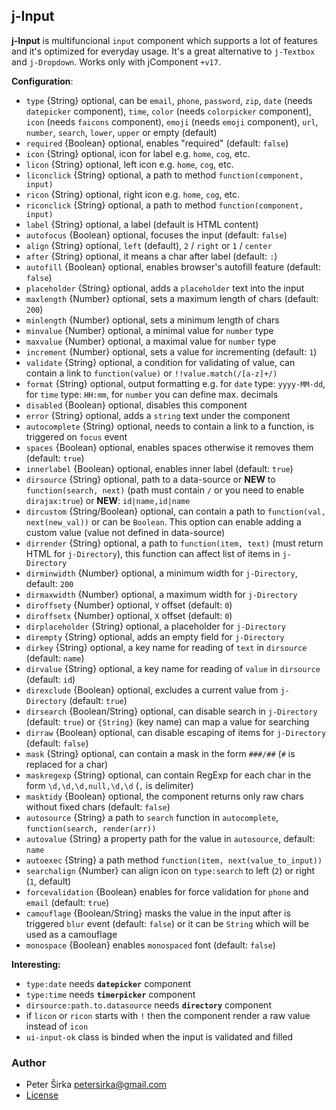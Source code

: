 ﻿## j-Input

__j-Input__ is multifuncional `input` component which supports a lot of features and it's optimized for everyday usage. It's a great alternative to `j-Textbox` and `j-Dropdown`. Works only with jComponent `+v17`.

__Configuration__:

- `type` {String} optional, can be `email`, `phone`, `password`, `zip`, `date` (needs `datepicker` component), `time`, `color` (needs `colorpicker` component), `icon` (needs `faicons` component), `emoji` (needs `emoji` component), `url`, `number`, `search`, `lower`, `upper` or empty (default)
- `required` {Boolean} optional, enables "required" (default: `false`)
- `icon` {String} optional, icon for label e.g. `home`, `cog`, etc.
- `licon` {String} optional, left icon e.g. `home`, `cog`, etc.
- `liconclick` {String} optional, a path to method `function(component, input)`
- `ricon` {String} optional, right icon e.g. `home`, `cog`, etc.
- `riconclick` {String} optional, a path to method `function(component, input)`
- `label` {String} optional, a label (default is HTML content)
- `autofocus` {Boolean} optional, focuses the input (default: `false`)
- `align` {String} optional, `left` (default), `2` / `right` or `1` / `center`
- `after` {String} optional, it means a char after label (default: `:`)
- `autofill` {Boolean} optional, enables browser's autofill feature (default: `false`)
- `placeholder` {String} optional, adds a `placeholder` text into the input
- `maxlength` {Number} optional, sets a maximum length of chars (default: `200`)
- `minlength` {Number} optional, sets a minimum length of chars
- `minvalue` {Number} optional, a minimal value for `number` type
- `maxvalue` {Number} optional, a maximal value for `number` type
- `increment` {Number} optional, sets a value for incrementing (default: `1`)
- `validate` {String} optional, a condition for validating of value, can contain a link to `function(value)` or `!!value.match(/[a-z]+/)`
- `format` {String} optional, output formatting e.g. for `date` type: `yyyy-MM-dd`, for `time` type: `HH:mm`, for `number` you can define max. decimals
- `disabled` {Boolean} optional, disables this component
- `error` {String} optional, adds a `string` text under the component
- `autocomplete` {String} optional, needs to contain a link to a function, is triggered on `focus` event
- `spaces` {Boolean} optional, enables spaces otherwise it removes them (default: `true`)
- `innerlabel` {Boolean} optional, enables inner label (default: `true`)
- `dirsource` {String} optional, path to a data-source or __NEW__ to `function(search, next)` (path must contain `/` or you need to enable `dirajax:true`) or __NEW__: `id|name,id|name`
- `dircustom` {String/Boolean} optional, can contain a path to `function(val, next(new_val))` or can be `Boolean`. This option can enable adding a custom value (value not defined in data-source)
- `dirrender` {String} optional, a path to `function(item, text)` (must return HTML for `j-Directory`), this function can affect list of items in `j-Directory`
- `dirminwidth` {Number} optional, a minimum width for `j-Directory`, default: `200`
- `dirmaxwidth` {Number} optional, a maximum width for `j-Directory`
- `diroffsety` {Number} optional, `Y` offset (default: `0`)
- `diroffsetx` {Number} optional, `X` offset (default: `0`)
- `dirplaceholder` {String} optional, a placeholder for `j-Directory`
- `dirempty` {String} optional, adds an empty field for `j-Directory`
- `dirkey` {String} optional, a key name for reading of `text` in `dirsource` (default: `name`)
- `dirvalue` {String} optional, a key name for reading of `value` in `dirsource` (default: `id`)
- `direxclude` {Boolean} optional, excludes a current value from `j-Directory` (default: `true`)
- `dirsearch` {Boolean/String} optional, can disable search in `j-Directory` (default: `true`) or `{String}` (key name) can map a value for searching
- `dirraw` {Boolean} optional, can disable escaping of items for `j-Directory` (default: `false`)
- `mask` {String} optional, can contain a mask in the form `###/##` (`#` is replaced for a char)
- `maskregexp` {String} optional, can contain RegExp for each char in the form `\d,\d,\d,null,\d,\d` (`,` is delimiter)
- `masktidy` {Boolean} optional, the component returns only raw chars without fixed chars (default: `false`)
- `autosource` {String} a path to `search` function in `autocomplete`, `function(search, render(arr))`
- `autovalue` {String} a property path for the value in `autosource`, default: `name`
- `autoexec` {String} a path method `function(item, next(value_to_input))`
- `searchalign` {Number} can align icon on `type:search` to left (`2`) or right (`1`, default)
- `forcevalidation` {Boolean} enables for force validation for `phone` and `email` (default: `true`)
- `camouflage` {Boolean/String} masks the value in the input after is triggered `blur` event (default: `false`) or it can be `String` which will be used as a camouflage
- `monospace` {Boolean} enables `monospaced` font (default: `false`)

__Interesting:__

- `type:date` needs __`datepicker`__ component
- `type:time` needs __`timerpicker`__ component
- `dirsource:path.to.datasource` needs __`directory`__ component
- if `licon` or `ricon` starts with `!` then the component render a raw value instead of `icon`
- `ui-input-ok` class is binded when the input is validated and filled

### Author

- Peter Širka <petersirka@gmail.com>
- [License](https://www.totaljs.com/license/)
